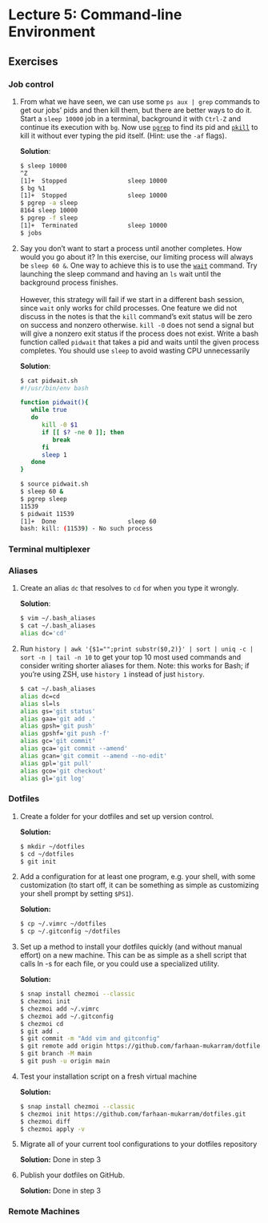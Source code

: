 # Lecture 5: Command-line Environment

## Exercises

### Job control

1. From what we have seen, we can use some `ps aux | grep` commands to get our jobs’ pids and then kill them, but there are better ways to do it. Start a `sleep 10000` job in a terminal, background it with `Ctrl-Z` and continue its execution with `bg`. Now use [`pgrep`](https://www.man7.org/linux/man-pages/man1/pgrep.1.html) to find its pid and [`pkill`](http://man7.org/linux/man-pages/man1/pgrep.1.html) to kill it without ever typing the pid itself. (Hint: use the `-af` flags).

   **Solution**:

   ```bash
   $ sleep 10000
   ^Z
   [1]+  Stopped                 sleep 10000
   $ bg %1
   [1]+  Stopped                 sleep 10000
   $ pgrep -a sleep
   8164 sleep 10000
   $ pgrep -f sleep
   [1]+  Terminated              sleep 10000
   $ jobs

   ```

1. Say you don’t want to start a process until another completes. How would you go about it? In this exercise, our limiting process will always be `sleep 60 &`. One way to achieve this is to use the [`wait`](https://www.man7.org/linux/man-pages/man1/wait.1p.html) command. Try launching the sleep command and having an `ls` wait until the background process finishes. <br><br>However, this strategy will fail if we start in a different bash session, since `wait` only works for child processes. One feature we did not discuss in the notes is that the `kill` command’s exit status will be zero on success and nonzero otherwise. `kill -0` does not send a signal but will give a nonzero exit status if the process does not exist. Write a bash function called `pidwait` that takes a pid and waits until the given process completes. You should use `sleep` to avoid wasting CPU unnecessarily

   **Solution**:

   ```bash
   $ cat pidwait.sh
   #!/usr/bin/env bash

   function pidwait(){
      while true
      do
         kill -0 $1
         if [[ $? -ne 0 ]]; then
            break
         fi
         sleep 1
      done
   }

   $ source pidwait.sh
   $ sleep 60 &
   $ pgrep sleep
   11539
   $ pidwait 11539
   [1]+  Done                    sleep 60
   bash: kill: (11539) - No such process
   ```

### Terminal multiplexer

### Aliases

1. Create an alias `dc` that resolves to `cd` for when you type it wrongly.

   **Solution**:

   ```bash
   $ vim ~/.bash_aliases
   $ cat ~/.bash_aliases
   alias dc='cd'
   ```

1. Run `history | awk '{$1="";print substr($0,2)}' | sort | uniq -c | sort -n | tail -n 10` to get your top 10 most used commands and consider writing shorter aliases for them. Note: this works for Bash; if you’re using ZSH, use `history 1` instead of just `history`.

   ```bash
   $ cat ~/.bash_aliases
   alias dc=cd
   alias sl=ls
   alias gs='git status'
   alias gaa='git add .'
   alias gpsh='git push'
   alias gpshf='git push -f'
   alias gc='git commit'
   alias gca='git commit --amend'
   alias gcan='git commit --amend --no-edit'
   alias gpl='git pull'
   alias gco='git checkout'
   alias gl='git log'
   ```

### Dotfiles

1. Create a folder for your dotfiles and set up version control.

   **Solution:**

   ```bash
   $ mkdir ~/dotfiles
   $ cd ~/dotfiles
   $ git init
   ```

1. Add a configuration for at least one program, e.g. your shell, with some customization (to start off, it can be something as simple as customizing your shell prompt by setting `$PS1`).

   **Solution:**

   ```bash
   $ cp ~/.vimrc ~/dotfiles
   $ cp ~/.gitconfig ~/dotfiles
   ```

1. Set up a method to install your dotfiles quickly (and without manual effort) on a new machine. This can be as simple as a shell script that calls ln -s for each file, or you could use a specialized utility.

   **Solution:**

   ```bash
   $ snap install chezmoi --classic
   $ chezmoi init
   $ chezmoi add ~/.vimrc
   $ chezmoi add ~/.gitconfig
   $ chezmoi cd
   $ git add .
   $ git commit -m "Add vim and gitconfig"
   $ git remote add origin https://github.com/farhaan-mukarram/dotfiles.git
   $ git branch -M main
   $ git push -u origin main
   ```

1. Test your installation script on a fresh virtual machine

   **Solution:**

   ```bash
   $ snap install chezmoi --classic
   $ chezmoi init https://github.com/farhaan-mukarram/dotfiles.git
   $ chezmoi diff
   $ chezmoi apply -v
   ```

1. Migrate all of your current tool configurations to your dotfiles repository

   **Solution:**
   Done in step 3

1. Publish your dotfiles on GitHub.

   **Solution:**
   Done in step 3

### Remote Machines
